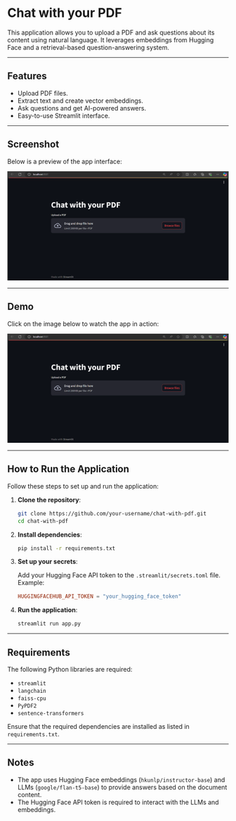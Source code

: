 # Chat with your PDF

This application allows you to upload a PDF and ask questions about its content using natural language. It leverages embeddings from Hugging Face and a retrieval-based question-answering system.

---

## Features

- Upload PDF files.
- Extract text and create vector embeddings.
- Ask questions and get AI-powered answers.
- Easy-to-use Streamlit interface.

---

## Screenshot

Below is a preview of the app interface:

![App Screenshot](assets/app-face.png)

---

## Demo

Click on the image below to watch the app in action:

[![Watch the demo video](assets/app-face.png)](assets/demo_video.mp4)


---

## How to Run the Application

Follow these steps to set up and run the application:

1. **Clone the repository**:

   ```bash
   git clone https://github.com/your-username/chat-with-pdf.git
   cd chat-with-pdf
   ```

2. **Install dependencies**:

   ```bash
   pip install -r requirements.txt
   ```

3. **Set up your secrets**:

   Add your Hugging Face API token to the `.streamlit/secrets.toml` file. Example:

   ```toml
   HUGGINGFACEHUB_API_TOKEN = "your_hugging_face_token"
   ```

4. **Run the application**:

   ```bash
   streamlit run app.py
   ```

---

## Requirements

The following Python libraries are required:

- `streamlit`
- `langchain`
- `faiss-cpu`
- `PyPDF2`
- `sentence-transformers`

Ensure that the required dependencies are installed as listed in `requirements.txt`.

---

## Notes

- The app uses Hugging Face embeddings (`hkunlp/instructor-base`) and LLMs (`google/flan-t5-base`) to provide answers based on the document content.
- The Hugging Face API token is required to interact with the LLMs and embeddings.
